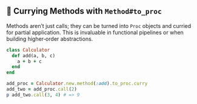 ## 🎯 Currying Methods with `Method#to_proc`
Methods aren’t just calls; they can be turned into `Proc` objects and curried for partial application. This is invaluable in functional pipelines or when building higher‑order abstractions.

```ruby
class Calculator
  def add(a, b, c)
    a + b + c
  end
end

add_proc = Calculator.new.method(:add).to_proc.curry
add_two = add_proc.call(2)
p add_two.call(3, 4) # => 9
```